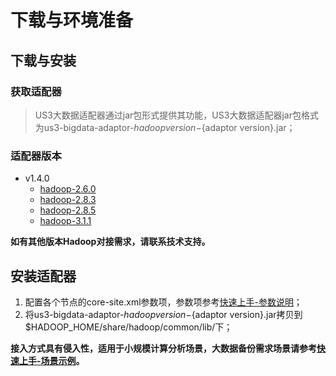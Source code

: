 # 下载与环境准备

## 下载与安装

### 获取适配器

> US3大数据适配器通过jar包形式提供其功能，US3大数据适配器jar包格式为us3-bigdata-adaptor-${hadoop version}-${adaptor version}.jar；

### 适配器版本

- v1.4.0
  - [hadoop-2.6.0](http://us3-release.cn-bj.ufileos.com/us3-bigdata/adaptor/v1.4.0/us3-bigdata-adaptor-2.6.0-1.4.0.jar)
  - [hadoop-2.8.3](http://us3-release.cn-bj.ufileos.com/us3-bigdata/adaptor/v1.4.0/us3-bigdata-adaptor-2.8.3-1.4.0.jar)
  - [hadoop-2.8.5](http://us3-release.cn-bj.ufileos.com/us3-bigdata/adaptor/v1.4.0/us3-bigdata-adaptor-2.8.5-1.4.0.jar)
  - [hadoop-3.1.1](http://us3-release.cn-bj.ufileos.com/us3-bigdata/adaptor/v1.4.0/us3-bigdata-adaptor-3.1.1-1.4.0.jar)

**如有其他版本Hadoop对接需求，请联系技术支持。**

## 安装适配器

1. 配置各个节点的core-site.xml参数项，参数项参考[快速上手-参数说明](/ufile/tools/us3hadoop/quickaccess?id=参数说明)；
2. 将us3-bigdata-adaptor-${hadoop version}-${adaptor version}.jar拷贝到$HADOOP_HOME/share/hadoop/common/lib/下；

**接入方式具有侵入性，适用于小规模计算分析场景，大数据备份需求场景请参考[快速上手-场景示例](/ufile/tools/us3hadoop/quickaccess?id=场景示例)。**
